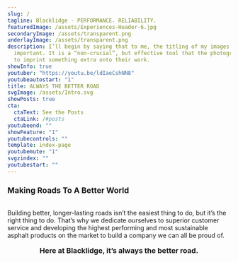 ```yaml
---
slug: /
tagline: Blacklidge - PERFORMANCE. RELIABILITY.
featuredImage: /assets/Experiences-Header-6.jpg
secondaryImage: /assets/transparent.png
underlayImage: /assets/transparent.png
description: I’ll begin by saying that to me, the titling of my images is very
  important. It is a “non-crucial”, but effective tool that the photographer has
  to imprint something extra onto their work.
showInfo: true
youtuber: "https://youtu.be/ldIaeCshNN8"
youtubeautostart: "1"
title: ALWAYS THE BETTER ROAD
svgImage: /assets/Intro.svg
showPosts: true
cta:
  ctaText: See the Posts
  ctaLink: /#posts
youtubeend: ""
showFeature: "1"
youtubecontrols: ""
template: index-page
youtubemute: "1"
svgzindex: ""
youtubestart: ""
---
```

<h2 style="font-weight:bold; font-size:125%;">Making Roads To A Better World</h2>
<br />
Building better, longer-lasting roads isn’t the easiest thing to do, but it’s the right thing to do. That’s why we dedicate ourselves to superior customer service and developing the highest performing and most sustainable asphalt products on the market to build a company we can all be proud of.
<br />

<h3 style="font-weight:bold; font-size:115%; margin:1rem 0; text-align:center"><strong>Here at Blacklidge, it’s always the better road.</strong></h3>

 <!-- Have a <strong>BIG</strong> presence on the web. VidSocks are designed to give every advantage in <em>maximize your artwork, reduce load times and increase SEO results</em>. <br />

 <div style="text-align:center; text-decoration:underline"><a href="/about/">Check out the full list of VidSocks features</a></div>
 <br /> -->



